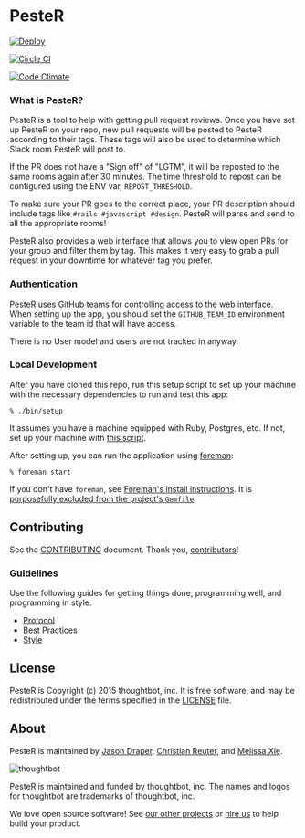 # PesteR

[![Deploy](https://www.herokucdn.com/deploy/button.svg)](https://heroku.com/deploy)

[![Circle CI](https://circleci.com/gh/thoughtbot/pester/tree/master.svg?style=svg&circle-token=07d9bd80401d852967891e169b8ef64ef36e649f)](https://circleci.com/gh/thoughtbot/pester/tree/master)

[![Code Climate](https://codeclimate.com/repos/5646125569568073e50002ca/badges/ed7a06e73f8d74dfc911/gpa.svg)](https://codeclimate.com/repos/5646125569568073e50002ca/feed)

### What is PesteR?

PesteR is a tool to help with getting pull request reviews. Once you have set up
PesteR on your repo, new pull requests will be posted to PesteR according to
their tags. These tags will also be used to determine which Slack room PesteR
will post to.

If the PR does not have a "Sign off" of "LGTM", it will be reposted to the same
rooms again after 30 minutes. The time threshold to repost can be configured
using the ENV var, `REPOST_THRESHOLD`.

To make sure your PR goes to the correct place, your PR description should
include tags like `#rails #javascript #design`. PesteR will parse and send to
all the appropriate rooms!

PesteR also provides a web interface that allows you to view open PRs for your
group and filter them by tag. This makes it very easy to grab a pull request in
your downtime for whatever tag you prefer.

### Authentication

PesteR uses GitHub teams for controlling access to the web interface. When
setting up the app, you should set the `GITHUB_TEAM_ID` environment variable to
the team id that will have access.

There is no User model and users are not tracked in anyway.

### Local Development

After you have cloned this repo, run this setup script to set up your machine
with the necessary dependencies to run and test this app:

    % ./bin/setup

It assumes you have a machine equipped with Ruby, Postgres, etc. If not, set up
your machine with [this script].

[this script]: https://github.com/thoughtbot/laptop

After setting up, you can run the application using [foreman]:

    % foreman start

If you don't have `foreman`, see [Foreman's install instructions][foreman]. It
is [purposefully excluded from the project's `Gemfile`][exclude].

[foreman]: https://github.com/ddollar/foreman
[exclude]: https://github.com/ddollar/foreman/pull/437#issuecomment-41110407

## Contributing

See the [CONTRIBUTING] document.
Thank you, [contributors]!

  [CONTRIBUTING]: CONTRIBUTING.md
  [contributors]: https://github.com/thoughtbot/pester/graphs/contributors


### Guidelines

Use the following guides for getting things done, programming well, and
programming in style.

* [Protocol](http://github.com/thoughtbot/guides/blob/master/protocol)
* [Best Practices](http://github.com/thoughtbot/guides/blob/master/best-practices)
* [Style](http://github.com/thoughtbot/guides/blob/master/style)

## License

PesteR is Copyright (c) 2015 thoughtbot, inc.
It is free software, and may be redistributed
under the terms specified in the [LICENSE] file.

  [LICENSE]: LICENSE.md

## About

PesteR is maintained by [Jason Draper], [Christian Reuter], and [Melissa Xie].

  [Jason Draper]: http://github.com/drapergeek
  [Christian Reuter]: http://github.com/creuter
  [Melissa Xie]: https://github.com/mxie

![thoughtbot](https://thoughtbot.com/logo.png)

PesteR is maintained and funded by thoughtbot, inc.
The names and logos for thoughtbot are trademarks of thoughtbot, inc.

We love open source software!
See [our other projects][community]
or [hire us][hire] to help build your product.

  [community]: https://thoughtbot.com/community?utm_source=github
  [hire]: https://thoughtbot.com/hire-us?utm_source=github

